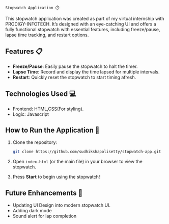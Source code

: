                                                                       Stopwatch Application ⏱️

This stopwatch application was created as part of my virtual internship with PRODIGY-INFOTECH. It’s designed with an eye-catching UI and offers a fully functional stopwatch with essential features, including freeze/pause, lapse time tracking, and restart options.

## Features 📋

- **Freeze/Pause**: Easily pause the stopwatch to halt the timer.
- **Lapse Time**: Record and display the time lapsed for multiple intervals.
- **Restart**: Quickly reset the stopwatch to start timing afresh.

## Technologies Used 💻

- Frontend: HTML,CSS(For styling).
- Logic: Javascript

## How to Run the Application 🚀

1. Clone the repository:
    ```bash
    git clone https://github.com/sudhikshapolisetty/stopwatch-app.git
    ```
2. Open `index.html` (or the main file) in your browser to view the stopwatch.

3. Press **Start** to begin using the stopwatch!

## Future Enhancements 🔧

- Updating UI Design into modern stopwatch UI.
- Adding dark mode
- Sound alert for lap completion
